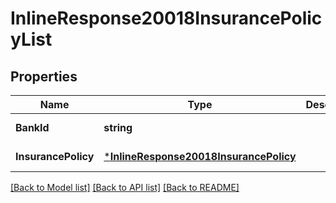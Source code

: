 # InlineResponse20018InsurancePolicyList

## Properties
Name | Type | Description | Notes
------------ | ------------- | ------------- | -------------
**BankId** | **string** |  | [default to null]
**InsurancePolicy** | [***InlineResponse20018InsurancePolicy**](inline_response_200_18_insurance_policy.md) |  | [default to null]

[[Back to Model list]](../README.md#documentation-for-models) [[Back to API list]](../README.md#documentation-for-api-endpoints) [[Back to README]](../README.md)


